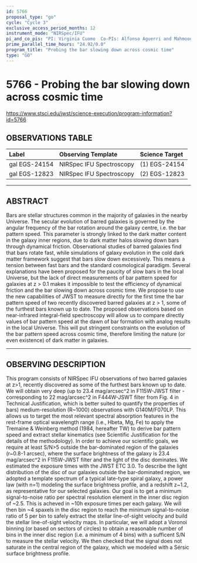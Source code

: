 ```yaml
---
id: 5766
proposal_type: "go"
cycle: "Cycle 3"
exclusive_access_period_months: 12
instrument_mode: "NIRSpec/IFU"
pi_and_co_pis: "PI: Virginia Cuomo  Co-PIs: Alfonso Aguerri and Mahmood Roshan"
prime_parallel_time_hours: "24.92/0.0"
program_title: "Probing the bar slowing down across cosmic time"
type: "GO"
---
```

# 5766 - Probing the bar slowing down across cosmic time
https://www.stsci.edu/jwst/science-execution/program-information?id=5766
## OBSERVATIONS TABLE
| Label              | Observing Template        | Science Target   |
| :----------------- | :------------------------ | :--------------- |
| gal EGS-24154      | NIRSpec IFU Spectroscopy  | (1) EGS-24154    |
| gal EGS-12823      | NIRSpec IFU Spectroscopy  | (2) EGS-12823    |

---

## ABSTRACT

Bars are stellar structures common in the majority of galaxies in the nearby Universe. The secular evolution of barred galaxies is governed by the angular frequency of the bar rotation around the galaxy centre, i.e. the bar pattern speed. This parameter is strongly linked to the dark matter content in the galaxy inner regions, due to dark matter halos slowing down bars through dynamical friction. Observational studies of barred galaxies find that bars rotate fast, while simulations of galaxy evolution in the cold dark matter framework suggest that bars slow down excessively. This means a tension between fast bars and the standard cosmological paradigm. Several explanations have been proposed for the paucity of slow bars in the local Universe, but the lack of direct measurements of bar pattern speed for galaxies at z > 0.1 makes it impossible to test the efficiency of dynamical friction and the bar slowing down across cosmic time. We propose to use the new capabilities of JWST to measure directly for the first time the bar pattern speed of two recently discovered barred galaxies at z > 1, some of the furthest bars known up to date. The proposed observations based on near-infrared integral-field spectroscopy will allow us to compare directly values of bar pattern speed at the dawn of bar formation with analog results in the local Universe. This will put stringent constraints on the evolution of the bar pattern speed across cosmic time, therefore limiting the nature (or even existence) of dark matter in galaxies.

---

## OBSERVING DESCRIPTION

This program consists of NIRSpec IFU observations of two barred galaxies at z>1, recently discovered as some of the furthest bars known up to date. We will obtain very deep (up to 23.4 mag/arcsec^2 in F115W-JWST filter - corresponding to 22 mag/arcsec^2 in F444W-JSWT filter from Fig. 4 in Technical Justification, which is better suited to quantify the properties of bars) medium-resolution (R~1000) observations with G140M/F070LP. This allows us to target the most relevant spectral absorption features in the rest-frame optical wavelength range (i.e., Hbeta, Mg, Fe) to apply the Tremaine & Weinberg method (1984, hereafter TW) to derive bar pattern speed and extract stellar kinematics (see Scientific Justification for the details of the methodology). In order to achieve our scientific goals, we require at least S/N>5 outside the bar-dominated region of the galaxies (r~0.8-1 arcsec), where the surface brightness of the galaxy is 23.4 mag/arcsec^2 in F115W-JWST filter and the light of the disc dominates. We estimated the exposure times with the JWST ETC 3.0. To describe the light distribution of the disc of our galaxies outside the bar-dominated region, we adopted a template spectrum of a typical late-type spiral galaxy, a power law (with n=1) modeling the surface brightness profile, and a redshift z~1.2, as representative for our selected galaxies. Our goal is to get a minimum signal-to-noise ratio per spectral resolution element in the inner disc region of ~2.5. This is acheved in ~10h exposure times per each galaxy. We will then bin ~4 spaxels in the disc region to reach the minimum signal-to-noise ratio of 5 per bin to safely extract the stellar line-of-sight velocity and build the stellar line-of-sight velocity maps. In particular, we will adopt a Voronoi binning (or based on sectors of circles) to obtain a reasonable number of bins in the inner disc region (i.e. a minimum of 4 bins) with a sufficent S/N to measure the stellar velocity. We then checked that the signal does not saturate in the central region of the galaxy, which we modeled with a Sérsic surface brightness profile.